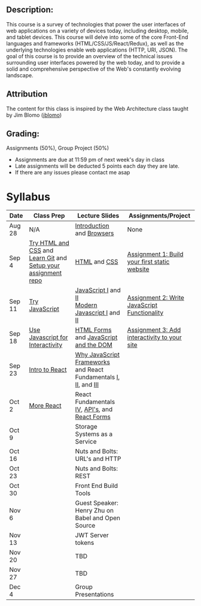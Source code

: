 ## Description:
This course is a survey of technologies that power the user interfaces of web applications on a variety of devices today, including desktop, mobile, and tablet devices. This course will delve into some of the core Front-End languages and frameworks  (HTML/CSS/JS/React/Redux), as well as the underlying technologies enable web applications (HTTP, URI, JSON). The goal of this course is to provide an overview of the technical issues surrounding user interfaces powered by the web today, and to provide a solid and comprehensive perspective of the Web's constantly evolving landscape.

## Attribution
The content for this class is inspired by the Web Architecture class taught by Jim Blomo ([jblomo](https://github.com/jblomo))

## Grading:
Assignments (50%), Group Project (50%)
 - Assignments are due at 11:59 pm of next week's day in class
 - Late assignments will be deducted 5 points each day they are late.
 - If there are any issues please contact me asap

# Syllabus

| Date   | Class Prep                                                                                                      | Lecture Slides                                                                                                                                                                                                                                                            | Assignments/Project                                                                                                                                                |
|--------|-----------------------------------------------------------------------------------------------------------------|---------------------------------------------------------------------------------------------------------------------------------------------------------------------------------------------------------------------------------------------------------------------------|--------------------------------------------------------------------------------------------------------------------------------------------------------------------|
| Aug 28 | N/A                                                                                                             | [Introduction](/lectures/content/html/l-introduction.html) and [Browsers](/lectures/content/html/l-browsers.html)                                                                                                                                                         | None                                                                                                                                                               |
| Sep 4  | [Try HTML and CSS](/class_prep/p-try-html-css.html) and [Learn Git](https://www.codecademy.com/learn/learn-git) and [Setup your assignment repo](/class_prep/p-get-repo-setup.html) | [HTML](/lectures/content/html/l-intro-to-html.html) and [CSS](/lectures/content/html/l-intro-to-css.html)                                                                                                                                                                 |  [Assignment 1: Build your first static website](/assignments/a-build-a-static-website.html) |
| Sep 11 | [Try JavaScript](/class_prep/p-try-javascript.html)                                                             | [JavaScript I](/lectures/content/html/l-javascript-basics-1.html) and [II](/lectures/content/html/l-javascript-basics-2.html) <br /> [Modern Javascript I](/lectures/content/html/l-modern-javascript-1.html) and [II](/lectures/content/html/l-modern-javascript-2.html) | [Assignment 2: Write JavaScript Functionality](/assignments/a-write-javascript-functionality.html)                                                                 |
| Sep 18 | [Use Javascript for Interactivity](/class_prep/p-use-javascript-for-interactivity.html)                         | [HTML Forms](/lectures/content/html/l-html-forms.html) and [JavaScript and the DOM](/lectures/content/html/l-javascript-and-the-dom.html)                                                                                                                                 | [Assignment 3: Add interactivity to your site](/assignments/a-add-interactivity-to-website.html)                                                                                                                                                                  |
| Sep 23 | [Intro to React](/class_prep/p-intro-to-react.html)                                                                                                               | [Why JavaScript Frameworks](/lectures/content/html/l-why-javascript-frameworks.html) and React Fundamentals [I](/lectures/content/html/l-react-fundamentals-1.html), [II](/lectures/content/html/l-react-fundamentals-2.html), and [III](/lectures/content/html/l-react-fundamentals-3.html)                                                                                                                                                                                                              |                                                                                                                                                                    |
| Oct 2  | [More React](/class_prep/p-more-react.html)                                                                                                                   | React Fundamentals [IV]((/lectures/content/html/l-react-fundamentals-4.html)), [API's]((/lectures/content/html/l-using-api.html)), and [React Forms]((/lectures/content/html/l-react-forms.html))                                                                                                                                                                                                                                           |                                                                                                                                                                    |
| Oct 9  |                                                                                                                 | Storage Systems as a Service                                                                                                                                                                                                                                                   |                                                                                                                                                                    |
| Oct 16 |                                                                                                                 | Nuts and Bolts: URL's and HTTP                                                                                                                                                                                                                                            |                                                                                                                                                                    |
| Oct 23 |                                                                                                                 | Nuts and Bolts: REST                                                                                                                                                                                                                                                      |                                                                                                                                                                    |
| Oct 30 |                                                                                                                 | Front End Build Tools                                                                                                                                                                                                                                                 |                                                                                                                                                                    |
| Nov 6  |                                                                                                                 | Guest Speaker: Henry Zhu on Babel and Open Source                                                                                                                                                                                                                                                        |                                                                                                                                                                    |
| Nov 13 |                                                                                                                 | JWT Server tokens                                                                                                                                                                                                                                                                       |                                                                                                                                                                    |
| Nov 20 |                                                                                                                 | TBD                                                                                                                                                                                                                                                                       |                                                                                                                                                                    |
| Nov 27 |                                                                                                                 | TBD                                                                                                                                                                                                                                                                       |                                                                                                                                                                    |
| Dec 4  |                                                                                                                 | Group Presentations                                                                                                                                                                                                                                                       |                                                                                                                                                                    |
